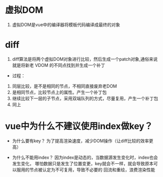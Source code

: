 # 虚拟DOM
1. 虚拟DOM是vue中的编译器将模板代码编译成最终的对象


# diff
1. diff算法是将两个虚拟DOM对象进行比较，然后生成一个patch对象,通俗来说就是将新老 VDOM 的不同点找到并生成一个补丁

- 过程：
1. 同层比较，是不是相同的节点，不相同直接废弃老DOM
2. 是相同节点，比较节点上的属性。产生一个补丁包
3. 继续比较下一层的子节点，采用双端队列的方式，尽量复用，产生一个补丁包
4. 同上

# vue中为什么不建议使用index做key？
- 为什么要有key？
  为了提高渲染速度，减少DOM操作（让diff比较的效率更高）

- 为什么不能用index？
因为index是动态的，当数据源发生变化时，index也会发生变化，
哪怕数据只是发生了位置变更，key就会不一样，就会导致原本可以服用的节点被认定为不可复用，导致不必要的
回流和重绘，浪费渲染性能